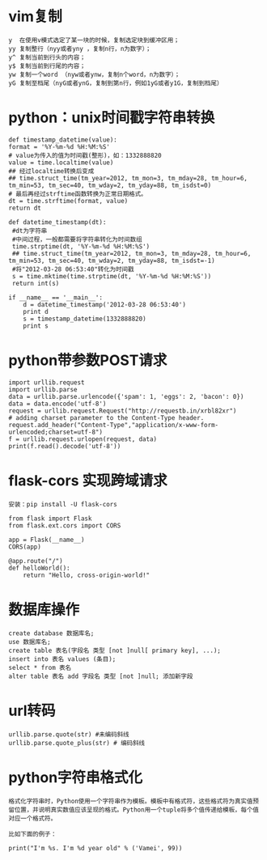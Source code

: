 # vim复制
 	y  在使用v模式选定了某一块的时候，复制选定块到缓冲区用；
    yy 复制整行（nyy或者yny ，复制n行，n为数字）；
    y^ 复制当前到行头的内容；
    y$ 复制当前到行尾的内容；
    yw 复制一个word （nyw或者ynw，复制n个word，n为数字）；
    yG 复制至档尾（nyG或者ynG，复制到第n行，例如1yG或者y1G，复制到档尾）  

# python：unix时间戳字符串转换
	def timestamp_datetime(value):
    format = '%Y-%m-%d %H:%M:%S'
    # value为传入的值为时间戳(整形)，如：1332888820
    value = time.localtime(value)
    ## 经过localtime转换后变成
    ## time.struct_time(tm_year=2012, tm_mon=3, tm_mday=28, tm_hour=6, tm_min=53, tm_sec=40, tm_wday=2, tm_yday=88, tm_isdst=0)
    # 最后再经过strftime函数转换为正常日期格式。
    dt = time.strftime(format, value)
    return dt
 
	def datetime_timestamp(dt):
     #dt为字符串
     #中间过程，一般都需要将字符串转化为时间数组
     time.strptime(dt, '%Y-%m-%d %H:%M:%S')
     ## time.struct_time(tm_year=2012, tm_mon=3, tm_mday=28, tm_hour=6, tm_min=53, tm_sec=40, tm_wday=2, tm_yday=88, tm_isdst=-1)
     #将"2012-03-28 06:53:40"转化为时间戳
     s = time.mktime(time.strptime(dt, '%Y-%m-%d %H:%M:%S'))
     return int(s)
 
	if __name__ == '__main__':
    	d = datetime_timestamp('2012-03-28 06:53:40')
   	 	print d
   	 	s = timestamp_datetime(1332888820)
    	print s

# python带参数POST请求
	import urllib.request
	import urllib.parse
	data = urllib.parse.urlencode({'spam': 1, 'eggs': 2, 'bacon': 0})
	data = data.encode('utf-8')
	request = urllib.request.Request("http://requestb.in/xrbl82xr")
	# adding charset parameter to the Content-Type header.
	request.add_header("Content-Type","application/x-www-form-urlencoded;charset=utf-8")
	f = urllib.request.urlopen(request, data)
	print(f.read().decode('utf-8'))

# flask-cors 实现跨域请求

	安装：pip install -U flask-cors

	from flask import Flask
	from flask.ext.cors import CORS

	app = Flask(__name__)
	CORS(app)

	@app.route("/")
	def helloWorld():
  		return "Hello, cross-origin-world!"

# 数据库操作
	create database 数据库名;
	use 数据库名;
	create table 表名(字段名 类型 [not ]null[ primary key], ...);
	insert into 表名 values (条目);
	select * from 表名
	alter table 表名 add 字段名 类型 [not ]null; 添加新字段

# url转码
	urllib.parse.quote(str) #未编码斜线
	urllib.parse.quote_plus(str) # 编码斜线

# python字符串格式化
	格式化字符串时，Python使用一个字符串作为模板。模板中有格式符，这些格式符为真实值预留位置，并说明真实数值应该呈现的格式。Python用一个tuple将多个值传递给模板，每个值对应一个格式符。

	比如下面的例子：

	print("I'm %s. I'm %d year old" % ('Vamei', 99))




